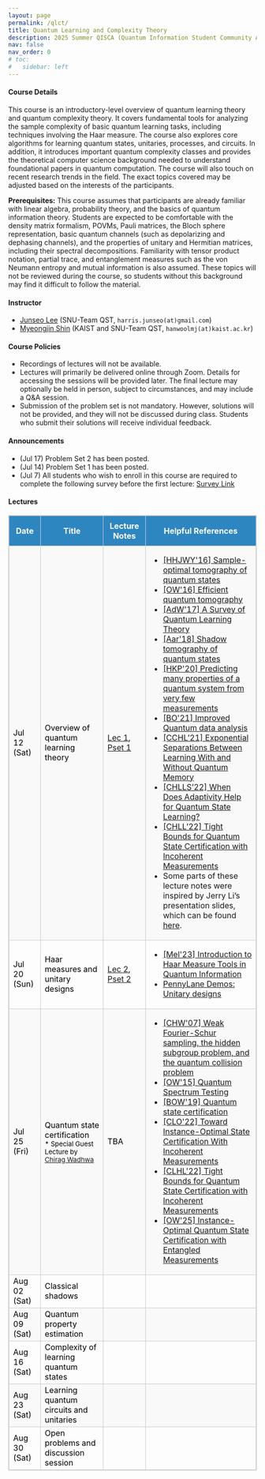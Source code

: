 ```yaml
---
layout: page
permalink: /qlct/
title: Quantum Learning and Complexity Theory
description: 2025 Summer QISCA (Quantum Information Student Community Association) Summer School Program
nav: false
nav_order: 0
# toc:
#   sidebar: left
---
```


#### **Course Details**
This course is an introductory-level overview of quantum learning theory and quantum complexity theory. It covers fundamental tools for analyzing the sample complexity of basic quantum learning tasks, including techniques involving the Haar measure. The course also explores core algorithms for learning quantum states, unitaries, processes, and circuits. In addition, it introduces important quantum complexity classes and provides the theoretical computer science background needed to understand foundational papers in quantum computation. The course will also touch on recent research trends in the field. The exact topics covered may be adjusted based on the interests of the participants.

**Prerequisites:** This course assumes that participants are already familiar with linear algebra, probability theory, and the basics of quantum information theory. Students are expected to be comfortable with the density matrix formalism, POVMs, Pauli matrices, the Bloch sphere representation, basic quantum channels (such as depolarizing and dephasing channels), and the properties of unitary and Hermitian matrices, including their spectral decompositions. Familiarity with tensor product notation, partial trace, and entanglement measures such as the von Neumann entropy and mutual information is also assumed. These topics will not be reviewed during the course, so students without this background may find it difficult to follow the material.

#### **Instructor**
- [Junseo Lee](https://harris-junseo-lee.github.io/) (SNU-Team QST, `harris.junseo(at)gmail.com`)
- [Myeongjin Shin](https://scholar.google.com/citations?user=9mRACrMAAAAJ&hl=en) (KAIST and SNU-Team QST, `hanwoolmj(at)kaist.ac.kr`)

#### **Course Policies**
- Recordings of lectures will not be available.
- Lectures will primarily be delivered online through Zoom. Details for accessing the sessions will be provided later. The final lecture may optionally be held in person, subject to circumstances, and may include a Q&A session.
- Submission of the problem set is not mandatory. However, solutions will not be provided, and they will not be discussed during class. Students who submit their solutions will receive individual feedback.

#### **Announcements**
- (Jul 17) Problem Set 2 has been posted.
- (Jul 14) Problem Set 1 has been posted.
- (Jul 7) All students who wish to enroll in this course are required to complete the following survey before the first lecture: [Survey Link](https://forms.gle/3qEH93qKtV1oZw6E6)

#### **Lectures**

<!-- All lectures are scheduled for <span style="color:#2e86c1;">Saturdays at 3 PM</span>, except <span style="color:#c0392b;">Lecture 2</span>, which will be held on Sunday. -->

<table style="border-collapse: collapse; width: 100%; border: 1px solid #ccc;">
  <thead style="background-color: #2e86c1; color: white;">
    <tr>
      <th style="padding: 10px; border: 1px solid #ccc;">Date</th>
      <th style="padding: 10px; border: 1px solid #ccc;">Title</th>
      <th style="padding: 10px; border: 1px solid #ccc;">Lecture Notes</th>
      <th style="padding: 10px; border: 1px solid #ccc;">Helpful References</th>
    </tr>
  </thead>
  <tbody>
    <tr style="background-color: #f9f9f9;">
      <td style="border: 1px solid #ccc;"><span style="color:#000000;">Jul 12 (Sat)</span></td>
      <td style="border: 1px solid #ccc;"><span style="color:#000000;">Overview of quantum learning theory</span></td>
      <td style="border: 1px solid #ccc;"><span style="color:#000000;"><a href="/assets/pdf/QLCT/QLCT_Lec1.pdf">Lec 1</a>, <a href="/assets/pdf/QLCT/QLCT_Pset1.pdf">Pset 1</a> </span></td>
      <td style="border: 1px solid #ccc;">
        <ul>
          <li><a href="https://dl.acm.org/doi/abs/10.1145/2897518.2897585">[HHJWY'16] Sample-optimal tomography of quantum states</a></li>
          <li><a href="https://dl.acm.org/doi/abs/10.1145/2897518.2897544">[OW'16] Efficient quantum tomography</a></li>
          <li><a href="https://doi.org/10.1145/3106700.3106710">[AdW'17] A Survey of Quantum Learning Theory</a></li>
          <li><a href="https://dl.acm.org/doi/abs/10.1145/3188745.3188802">[Aar'18] Shadow tomography of quantum states</a></li>
          <li><a href="https://www.nature.com/articles/s41567-020-0932-7">[HKP'20] Predicting many properties of a quantum system from very few measurements</a></li>
          <li><a href="https://dl.acm.org/doi/10.1145/3406325.3451109">[BO'21] Improved Quantum data analysis</a></li>
          <li><a href="https://www.computer.org/csdl/proceedings-article/focs/2022/205500a574/1BtftZspUxa">[CCHL’21] Exponential Separations Between Learning With and Without Quantum Memory</a></li>
          <li><a href="https://www.computer.org/csdl/proceedings-article/focs/2023/189400a391/1T96YaMKga4">[CHLLS’22] When Does Adaptivity Help for Quantum State Learning?</a></li>
          <li><a href="https://www.computer.org/csdl/proceedings-article/focs/2022/551900b205/1JtvVrKAv9S">[CHLL’22] Tight Bounds for Quantum State Certification with Incoherent Measurements</a></li>
          <li> Some parts of these lecture notes were inspired by Jerry Li’s presentation slides, which can be found <a href="https://youtu.be/GzyyC56p-as?si=GVEWJZkdrBJLXasy">here</a>. </li>
        </ul>
      </td>
    </tr>
    <tr>
      <td style="border: 1px solid #ccc;"><span style="color:#000000;">Jul 20 (Sun)</span></td>
      <td style="border: 1px solid #ccc;"><span style="color:#000000;">Haar measures and unitary designs</span></td>
      <td style="border: 1px solid #ccc;"><span style="color:#000000;"><a href="/assets/pdf/QLCT/QLCT_Lec2.pdf">Lec 2</a>, <a href="/assets/pdf/QLCT/QLCT_Pset2.pdf">Pset 2</a> </span></td>
      <td style="border: 1px solid #ccc;">
        <ul>
          <li><a href="https://quantum-journal.org/papers/q-2024-05-08-1340/#">[Mel'23] Introduction to Haar Measure Tools in Quantum Information</a></li>
          <li><a href="https://pennylane.ai/qml/demos/tutorial_unitary_designs">PennyLane Demos: Unitary designs</a></li>
        </ul>
      </td>
    </tr>
    <tr style="background-color: #f9f9f9; color:black;">
      <td style="border: 1px solid #ccc;"><span style="color:#000000;">Jul 25 (Fri)</span></td>
      <!-- <td style="border: 1px solid #ccc;"><span style="color:#000000;">Quantum state certification (Special Guest Lectuer by Chirag Wadhwa)</span></td> -->
      <td style="border: 1px solid #ccc; padding: 8px;">
        <span style="color:#000000;">
          Quantum state certification<br>
          <small>* Special Guest Lecture by 
            <a href="https://chirag-w.github.io/">
              Chirag Wadhwa
            </a>
          </small>
        </span>
      </td>
      <td style="border: 1px solid #ccc;"><span style="color:#000000;">TBA</span></td>
      <td style="border: 1px solid #ccc;">
        <ul>
          <li><a href="https://link.springer.com/chapter/10.1007/978-3-540-70918-3_51">[CHW'07] Weak Fourier-Schur sampling, the hidden subgroup problem, and the quantum collision problem</a></li>
          <li><a href="https://dl.acm.org/doi/10.1145/2746539.2746582">[OW'15] Quantum Spectrum Testing</a></li>
          <li><a href="https://dl.acm.org/doi/10.1145/3313276.3316344">[BOW'19] Quantum state certification</a></li>
          <li><a href="https://proceedings.mlr.press/v178/chen22b.html">[CLO'22] Toward Instance-Optimal State Certification With Incoherent Measurements</a></li>
          <li><a href="https://www.computer.org/csdl/proceedings-article/focs/2022/551900b205/1JtvVrKAv9S">[CLHL'22] Tight Bounds for Quantum State Certification with Incoherent Measurements</a></li>
          <li><a href="https://arxiv.org/abs/2507.06010">[OW'25] Instance-Optimal Quantum State Certification with Entangled Measurements</a></li>
        </ul>
      </td>
    </tr>
    <tr>
      <td style="border: 1px solid #ccc;"><span style="color:#000000;">Aug 02 (Sat)</span></td>
      <td style="border: 1px solid #ccc;"><span style="color:#000000;">Classical shadows</span></td>
      <td style="border: 1px solid #ccc;"><span style="color:#000000;"></span></td>
      <td style="border: 1px solid #ccc;">
        <!-- <ul>
          <li><a href="https://quantum-journal.org/papers/q-2024-05-08-1340/#">Mele: Introduction to Haar Measure Tools in Quantum Information</a></li>
          <li><a href="https://www.nature.com/articles/s41567-020-0932-7">Huang et al.: Predicting many properties of a quantum system from very few measurements</a></li>
          <li><a href="https://pennylane.ai/qml/demos/tutorial_classical_shadows">PennyLane Demos: Classical shadows</a></li>
        </ul> -->
      </td>
    </tr>
    <tr style="background-color: #f9f9f9; color:black;">
      <td style="border: 1px solid #ccc;"><span style="color:#000000;">Aug 09 (Sat)</span></td>
      <td style="border: 1px solid #ccc;"><span style="color:#000000;">Quantum property estimation</span></td>
      <td style="border: 1px solid #ccc;"><span style="color:#000000;"></span></td>
      <td style="border: 1px solid #ccc;">
        <!-- <ul>
          <li><a href="https://link.springer.com/article/10.1007/s11128-023-04253-1">Shin et al.: Estimating quantum mutual information through a quantum neural network</a></li>
          <li><a href="https://journals.aps.org/pra/abstract/10.1103/PhysRevA.110.062418">Shin et al.: Disentangling quantum neural networks for unified estimation of quantum entropies and distance measures</a></li>
          <li><a href="https://journals.aps.org/pra/abstract/10.1103/PhysRevA.109.032431">Goldfeld et al.: Quantum Neural Estimation of Entropies</a></li>
        </ul> -->
      </td>
    </tr>
    <tr>
      <td style="border: 1px solid #ccc;"><span style="color:#000000;">Aug 16 (Sat)</span></td>
      <td style="border: 1px solid #ccc;"><span style="color:#000000;">Complexity of learning quantum states</span></td>
      <td style="border: 1px solid #ccc;"><span style="color:#000000;"></span></td>
      <td style="border: 1px solid #ccc;">
        <!-- <ul>
          <li><a href="https://www.nature.com/articles/s42254-023-00662-4">Anshu & Arunachalam: A survey on the complexity of learning quantum states
</a></li>
          <li><a href="https://dl.acm.org/doi/abs/10.1145/3188745.3188802">Aaronson: Shadow tomography of quantum states</a></li>
          <li><a href="https://dl.acm.org/doi/abs/10.1145/2897518.2897585">Haah et al.: Sample-optimal tomography of quantum states</a></li>
          <li><a href="https://dl.acm.org/doi/abs/10.1145/2897518.2897544">O'Donnell & Wright: Efficient quantum tomography</a></li>
        </ul> -->
      </td>
    </tr>
    <!-- <tr style="background-color: #f9f9f9; color:black;">
      <td style="border: 1px solid #ccc;"><span style="color:#000000;">Aug 16</span></td>
      <td style="border: 1px solid #ccc;"><span style="color:#000000;">Quantum complexity and homology problems</span></td>
      <td style="border: 1px solid #ccc;"><span style="color:#000000;"></span></td>
      <td style="border: 1px solid #ccc;"> -->
        <!-- <ul>
          <li><a href="https://www.nature.com/articles/ncomms10138">Lloyd et al.: Quantum algorithms for topological and geometric analysis of data
</a></li>
          <li><a href="https://www.nature.com/articles/s41467-024-54118-z">Crichigno & Kohler: Clique Homology is QMA1-hard</a></li>
          <li><a href="https://journals.aps.org/prxquantum/abstract/10.1103/PRXQuantum.4.040349">Schmidhuber & Lloyd: Complexity-Theoretic Limitations on Quantum Algorithms for Topological Data Analysis</a></li>
          <li><a href="https://arxiv.org/abs/2506.01432">Lee & Nghiem: New aspects of quantum topological data analysis: Betti number estimation, and testing and tracking of homology and cohomology classes</a></li>
          <li><a href="https://journals.aps.org/prxquantum/abstract/10.1103/PRXQuantum.5.010319">Berry at el.: Analyzing Prospects for Quantum Advantage in Topological Data Analysis</a></li>
          <li><a href="https://quantum-journal.org/papers/q-2022-11-10-855/">Gyurik et al.: Towards quantum advantage via topological data analysis</a></li>
        </ul> -->
      <!-- </td>
    </tr> -->
    <tr style="background-color: #f9f9f9; color:black;">
      <td style="border: 1px solid #ccc;"><span style="color:#000000;">Aug 23 (Sat)</span></td>
      <td style="border: 1px solid #ccc;"><span style="color:#000000;">Learning quantum circuits and unitaries</span></td>
      <td style="border: 1px solid #ccc;"><span style="color:#000000;"></span></td>
      <td style="border: 1px solid #ccc;">
        <!-- <ul>
          <li><a href="https://journals.aps.org/prxquantum/abstract/10.1103/PRXQuantum.5.040306">Zhao et al.: Learning Quantum States and Unitaries of Bounded Gate Complexity</a></li>
          <li><a href="https://dl.acm.org/doi/10.1145/3618260.3649722">Huang et al.: Learning Shallow Quantum Circuits</a></li>
        </ul> -->
      </td>
    </tr>
    <tr>
      <td style="border: 1px solid #ccc;"><span style="color:#000000;">Aug 30 (Sat)</span></td>
      <td style="border: 1px solid #ccc;"><span style="color:#000000;">Open problems and discussion session</span></td>
      <td style="border: 1px solid #ccc;"><span style="color:#000000;"></span></td>
      <td style="border: 1px solid #ccc;">
        <!-- <ul>
          <li><a href="https://jerryzli.github.io/focs24-workshop.html">FOCS 2024 Workshop: Recent Advances in Quantum Learning</a></li>
        </ul> -->
      </td>
    </tr>
  </tbody>
</table>
